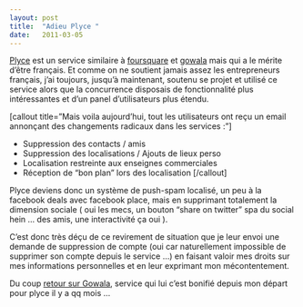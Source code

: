```yaml
---
layout:	post
title:	"Adieu Plyce "
date:	2011-03-05
---
```


  [Plyce](http://plyce.com/) est un service similaire à [foursquare](http://foursquare.com/) et [gowala](http://gowalla.com/) mais qui a le mérite d’être français. Et comme on ne soutient jamais assez les entrepreneurs français, j’ai toujours, jusqu’à maintenant, soutenu se projet et utilisé ce service alors que la concurrence disposais de fonctionnalité plus intéressantes et d’un panel d’utilisateurs plus étendu.

[callout title=”Mais voila aujourd’hui, tout les utilisateurs ont reçu un email annonçant des changements radicaux dans les services :”]

* Suppression des contacts / amis
* Suppression des localisations / Ajouts de lieux perso
* Localisation restreinte aux enseignes commerciales
* Réception de “bon plan” lors des localisation
[/callout]

Plyce deviens donc un système de push-spam localisé, un peu à la facebook deals avec facebook place, mais en supprimant totalement la dimension sociale ( oui les mecs, un bouton “share on twitter” spa du social hein … des amis, une interactivité ça oui ).

C’est donc très déçu de ce revirement de situation que je leur envoi une demande de suppression de compte (oui car naturellement impossible de supprimer son compte depuis le service …) en faisant valoir mes droits sur mes informations personnelles et en leur exprimant mon mécontentement.

Du coup [retour sur Gowala](http://gowalla.com/checkins/29892936), service qui lui c’est bonifié depuis mon départ pour plyce il y a qq mois …

  